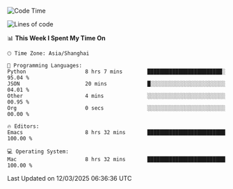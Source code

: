 <!--START_SECTION:waka-->
![Code Time](http://img.shields.io/badge/Code%20Time-2%2C571%20hrs%202%20mins-blue)

![Lines of code](https://img.shields.io/badge/From%20Hello%20World%20I%27ve%20Written-335.3%20thousand%20lines%20of%20code-blue)

📊 **This Week I Spent My Time On** 

```text
🕑︎ Time Zone: Asia/Shanghai

💬 Programming Languages: 
Python                   8 hrs 7 mins        ████████████████████████░   95.04 % 
JSON                     20 mins             █░░░░░░░░░░░░░░░░░░░░░░░░   04.01 % 
Other                    4 mins              ░░░░░░░░░░░░░░░░░░░░░░░░░   00.95 % 
Org                      0 secs              ░░░░░░░░░░░░░░░░░░░░░░░░░   00.00 % 

🔥 Editors: 
Emacs                    8 hrs 32 mins       █████████████████████████   100.00 % 

💻 Operating System: 
Mac                      8 hrs 32 mins       █████████████████████████   100.00 % 
```


 Last Updated on 12/03/2025 06:36:36 UTC
<!--END_SECTION:waka-->
